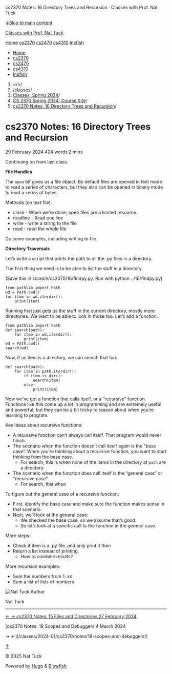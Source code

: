 




cs2370 Notes: 16 Directory Trees and Recursion · Classes with Prof. Nat Tuck






















[↓Skip to main content](#main-content)

[Classes with Prof. Nat Tuck](/)

[Home](/)
[cs2370](/classes/2025-01/cs2370/)
[cs2470](/classes/2025-01/cs2470/)
[cs4310](/classes/2025-01/cs4310/)
[Inkfish](https://inkfish.homework.quest/)









* [Home](/)
* [cs2370](/classes/2025-01/cs2370/)
* [cs2470](/classes/2025-01/cs2470/)
* [cs4310](/classes/2025-01/cs4310/)
* [Inkfish](https://inkfish.homework.quest/)





1. </>/
2. [/classes](/classes/)/
3. [Classes, Spring 2024](/classes/2024-01/)/
4. [CS 2370 Spring 2024: Course Site](/classes/2024-01/cs2370/)/
5. [cs2370 Notes: 16 Directory Trees and Recursion](/classes/2024-01/cs2370/notes/16-dir-trees-recursion/)/

cs2370 Notes: 16 Directory Trees and Recursion
==============================================

29 February 2024·424 words·2 mins·





Continuing on from last class.

**File Handles**

The `open` bif gives us a file object. By default files are opened
in text mode to read a series of characters, but they also can be opened
in binary mode to read a series of bytes.

Methods (on text file):

* close - When we’re done; open files are a limited resource.
* readline - Read one line
* write - write a string to the file
* read - read the whole file

Do some examples, including writing to file.

**Directory Traversals**

Let’s write a script that prints the path to all the .py files in a directory.

The first thing we need is to be able to list the stuff in a directory.

(Save this in scratch/cs2370/16/findpy.py. Run with python ../16/findpy.py)

```
from pathlib import Path
wd = Path.cwd()
for item in wd.iterdir():
    print(item)

```

Running that just gets us the stuff in the current directory, mostly more
directories. We want to be able to look in those too. Let’s add a function.

```
from pathlib import Path
def search(path):
    for item in wd.iterdir():
        print(item)
wd = Path.cwd()
search(wd)

```

Now, if an item is a directory, we can search that too:

```
def search(path):
    for item in path.iterdir():
        if item.is_dir():
            search(item)
        else:
            print(item)

```

Now we’ve got a function that calls itself, or a “recursive” function.
Functions like this come up a lot in programming and are extremely
useful and powerful, but they can be a bit tricky to reason about when
you’re learning to program.

Key ideas about recursive functions:

* A recursive function can’t always call itself. That program would
  never finish.
* The scenario when the function doesn’t call itself again is the
  “base case”. When you’re thinking about a recursive function,
  you want to start thinking from the base case.
  + For search, this is when none of the items in the directory at
    `path` are a directory.
* The scenario when the function does call itself is the “general
  case” or “recursive case”.
  + For search, this when

To figure out the general case of a recursive function:

* First, identify the base case and make sure the function
  makes sense in that scenario.
* Next, we’ll look at the general case:
  + We checked the base case, so we assume that’s good.
  + So let’s look at a specific call to the function
    in the general case.

More steps:

* Check if item is a .py file, and only print it then
* Return a list instead of printing.
  + How to combine results?

More recursion examples:

* Sum the numbers from 1..xx
* Sum a list of lists of numbers

![Nat Tuck](/img/author_hu_995db18b97553af7.jpg)
Author

Nat Tuck











---


[←
→
cs2370 Notes: 15 Files and Directories
27 February 2024](/classes/2024-01/cs2370/notes/15-files-dirs/)

[cs2370 Notes: 18 Scopes and Debuggers
4 March 2024


→
←](/classes/2024-01/cs2370/notes/18-scopes-and-debuggers/)





[↑](#the-top "Scroll to top")

©
2025
Nat Tuck

Powered by [Hugo](https://gohugo.io/) & [Blowfish](https://blowfish.page/)













